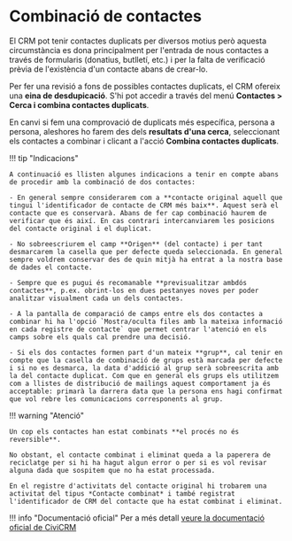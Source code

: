 # Combinació de contactes

El CRM pot tenir contactes duplicats per diversos motius però aquesta circumstància es dona principalment per l'entrada de nous contactes a través de formularis (donatius, butlletí, etc.) i per la falta de verificació prèvia de l'existència d'un contacte abans de crear-lo.

Per fer una revisió a fons de possibles contactes duplicats, el CRM ofereix una **eina de desdupicació**. S'hi pot accedir a través del menú **Contactes > Cerca i combina contactes duplicats**.

En canvi si fem una comprovació de duplicats més específica, persona a persona, aleshores ho farem des dels **resultats d'una cerca**, seleccionant els contactes a combinar i clicant a l'acció **Combina contactes duplicats**.

!!! tip "Indicacions"

    A continuació es llisten algunes indicacions a tenir en compte abans de procedir amb la combinació de dos contactes:

    - En general sempre considerarem com a **contacte original aquell que tingui l'identificador de contacte de CRM més baix**. Aquest serà el contacte que es conservarà. Abans de fer cap combinació haurem de verificar que és així. En cas contrari intercanviarem les posicions del contacte original i el duplicat.

    - No sobreescriurem el camp **Origen** (del contacte) i per tant desmarcarem la casella que per defecte queda seleccionada. En general sempre voldrem conservar des de quin mitjà ha entrat a la nostra base de dades el contacte.

    - Sempre que es pugui és recomanable **previsualitzar ambdós contactes**, p.ex. obrint-los en dues pestanyes noves per poder analitzar visualment cada un dels contactes.

    - A la pantalla de comparació de camps entre els dos contactes a combinar hi ha l'opció `Mostra/oculta files amb la mateixa informació en cada registre de contacte` que permet centrar l'atenció en els camps sobre els quals cal prendre una decisió.

    - Si els dos contactes formen part d'un mateix **grup**, cal tenir en compte que la casella de combinació de grups està marcada per defecte i si no es desmarca, la data d'addició al grup serà sobreescrita amb la del contacte duplicat. Com que en general els grups els utilitzem com a llistes de distribució de mailings aquest comportament ja és acceptable: primarà la darrera data que la persona ens hagi confirmat que vol rebre les comunicacions corresponents al grup.

!!! warning "Atenció"

    Un cop els contactes han estat combinats **el procés no és reversible**.

    No obstant, el contacte combinat i eliminat queda a la paperera de reciclatge per si hi ha hagut algun error o per si es vol revisar alguna dada que sospitem que no ha estat processada.

    En el registre d'activitats del contacte original hi trobarem una activitat del tipus *Contacte combinat* i també registrat l'identificador de CRM del contacte que ha estat combinat i eliminat.


!!! info "Documentació oficial"
    Per a més detall [veure la documentació oficial de CiviCRM](https://docs.civicrm.org/user/ca/latest/common-workflows/deduping-and-merging/)
